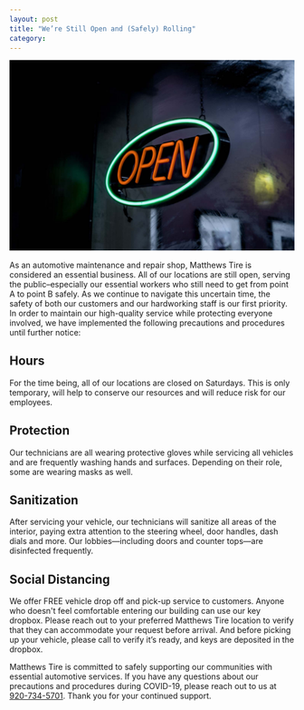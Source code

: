 ```yaml
---
layout: post
title: "We’re Still Open and (Safely) Rolling"
category:
---
```


![Open sign on store window](/img/we're-still-open.jpg)

As an automotive maintenance and repair shop, Matthews Tire is considered an essential business. All of our locations are still open, serving the public–especially our essential workers who still need to get from point A to point B safely. As we continue to navigate this uncertain time, the safety of both our customers and our hardworking staff is our first priority. In order to maintain our high-quality service while protecting everyone involved, we have implemented the following precautions and procedures until further notice:

## Hours
For the time being, all of our locations are closed on Saturdays. This is only temporary, will help to conserve our resources and will reduce risk for our employees.

## Protection
Our technicians are all wearing protective gloves while servicing all vehicles and are frequently washing hands and surfaces. Depending on their role, some are wearing masks as well.

## Sanitization
After servicing your vehicle, our technicians will sanitize all areas of the interior, paying extra attention to the steering wheel, door handles, dash dials and more. Our lobbies—including doors and counter tops—are disinfected frequently.

## Social Distancing
We offer FREE vehicle drop off and pick-up service to customers. Anyone who doesn't feel comfortable entering our building can use our key dropbox. Please reach out to your preferred Matthews Tire location to verify that they can accommodate your request before arrival. And before picking up your vehicle, please call to verify it’s ready, and keys are deposited in the dropbox.

Matthews Tire is committed to safely supporting our communities with essential automotive services. If you have any questions about our precautions and procedures during COVID-19, please reach out to us at <a href="tel:920-734-5701">920-734-5701</a>. Thank you for your continued support.
